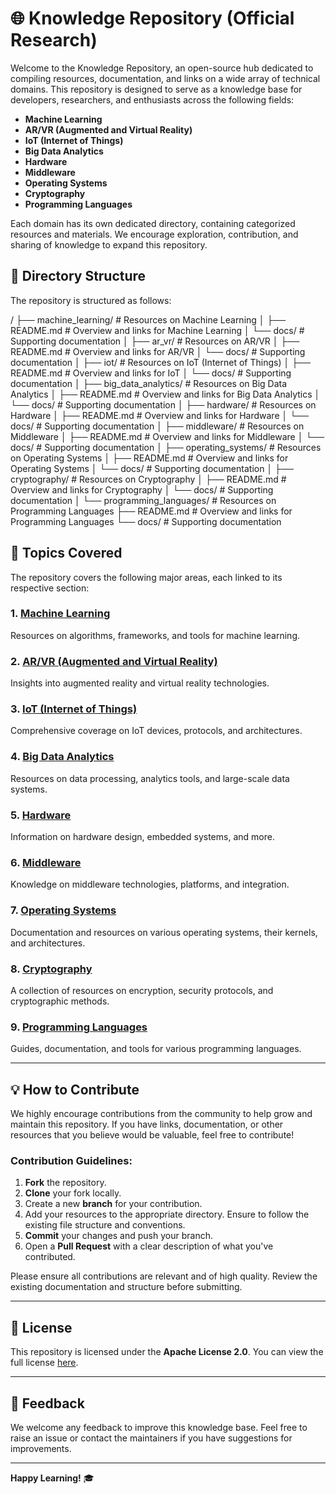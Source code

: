 # 🌐 Knowledge Repository (Official Research)

Welcome to the Knowledge Repository, an open-source hub dedicated to compiling resources, documentation, and links on a wide array of technical domains. This repository is designed to serve as a knowledge base for developers, researchers, and enthusiasts across the following fields:

- **Machine Learning**
- **AR/VR (Augmented and Virtual Reality)**
- **IoT (Internet of Things)**
- **Big Data Analytics**
- **Hardware**
- **Middleware**
- **Operating Systems**
- **Cryptography**
- **Programming Languages**

Each domain has its own dedicated directory, containing categorized resources and materials. We encourage exploration, contribution, and sharing of knowledge to expand this repository.

## 📁 Directory Structure

The repository is structured as follows:

/ ├── machine_learning/ # Resources on Machine Learning │ ├── README.md # Overview and links for Machine Learning │ └── docs/ # Supporting documentation │ ├── ar_vr/ # Resources on AR/VR │ ├── README.md # Overview and links for AR/VR │ └── docs/ # Supporting documentation │ ├── iot/ # Resources on IoT (Internet of Things) │ ├── README.md # Overview and links for IoT │ └── docs/ # Supporting documentation │ ├── big_data_analytics/ # Resources on Big Data Analytics │ ├── README.md # Overview and links for Big Data Analytics │ └── docs/ # Supporting documentation │ ├── hardware/ # Resources on Hardware │ ├── README.md # Overview and links for Hardware │ └── docs/ # Supporting documentation │ ├── middleware/ # Resources on Middleware │ ├── README.md # Overview and links for Middleware │ └── docs/ # Supporting documentation │ ├── operating_systems/ # Resources on Operating Systems │ ├── README.md # Overview and links for Operating Systems │ └── docs/ # Supporting documentation │ ├── cryptography/ # Resources on Cryptography │ ├── README.md # Overview and links for Cryptography │ └── docs/ # Supporting documentation │ └── programming_languages/ # Resources on Programming Languages ├── README.md # Overview and links for Programming Languages └── docs/ # Supporting documentation


## 🚀 Topics Covered

The repository covers the following major areas, each linked to its respective section:

### 1. [Machine Learning](./machine_learning/README.md)
Resources on algorithms, frameworks, and tools for machine learning.

### 2. [AR/VR (Augmented and Virtual Reality)](./ar_vr/README.md)
Insights into augmented reality and virtual reality technologies.

### 3. [IoT (Internet of Things)](./iot/README.md)
Comprehensive coverage on IoT devices, protocols, and architectures.

### 4. [Big Data Analytics](./big_data_analytics/README.md)
Resources on data processing, analytics tools, and large-scale data systems.

### 5. [Hardware](./hardware/README.md)
Information on hardware design, embedded systems, and more.

### 6. [Middleware](./middleware/README.md)
Knowledge on middleware technologies, platforms, and integration.

### 7. [Operating Systems](./operating_systems/README.md)
Documentation and resources on various operating systems, their kernels, and architectures.

### 8. [Cryptography](./cryptography/README.md)
A collection of resources on encryption, security protocols, and cryptographic methods.

### 9. [Programming Languages](./programming_languages/README.md)
Guides, documentation, and tools for various programming languages.

---

## 💡 How to Contribute

We highly encourage contributions from the community to help grow and maintain this repository. If you have links, documentation, or other resources that you believe would be valuable, feel free to contribute!

### Contribution Guidelines:
1. **Fork** the repository.
2. **Clone** your fork locally.
3. Create a new **branch** for your contribution.
4. Add your resources to the appropriate directory. Ensure to follow the existing file structure and conventions.
5. **Commit** your changes and push your branch.
6. Open a **Pull Request** with a clear description of what you've contributed.

Please ensure all contributions are relevant and of high quality. Review the existing documentation and structure before submitting.

---

## 📜 License

This repository is licensed under the **Apache License 2.0**. You can view the full license [here](https://www.apache.org/licenses/LICENSE-2.0).

---

## 📧 Feedback

We welcome any feedback to improve this knowledge base. Feel free to raise an issue or contact the maintainers if you have suggestions for improvements.

---

**Happy Learning!** 🎓

